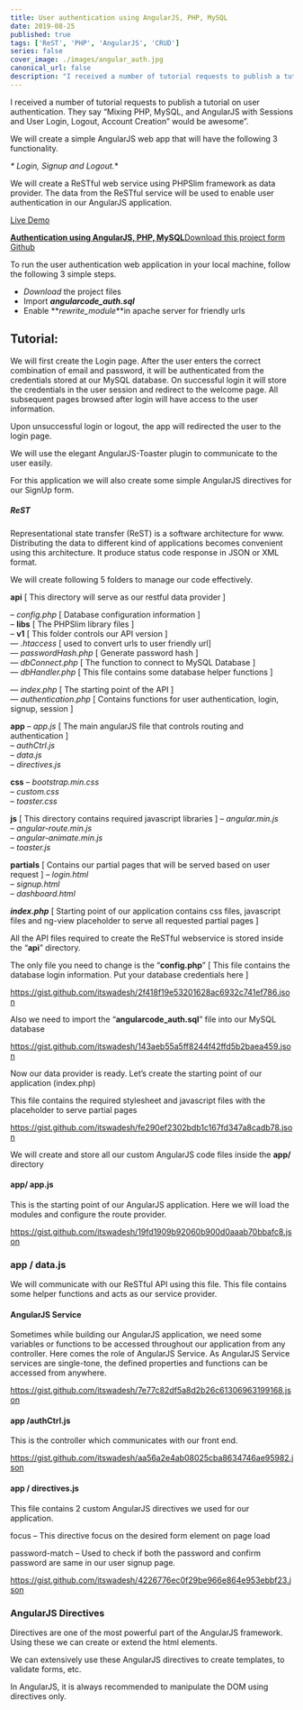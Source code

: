 ```yaml
---
title: User authentication using AngularJS, PHP, MySQL
date: 2019-08-25
published: true
tags: ['ReST', 'PHP', 'AngularJS', 'CRUD']
series: false
cover_image: ./images/angular_auth.jpg
canonical_url: false
description: "I received a number of tutorial requests to publish a tutorial on user authentication. They say “Mixing PHP, MySQL, and AngularJS with Sessions and User Login, Logout, Account Creation would be awesome”"
---
```

I received a number of tutorial requests to publish a tutorial on user authentication. They say “Mixing PHP, MySQL, and AngularJS with Sessions and User Login, Logout, Account Creation” would be awesome”.

We will create a simple AngularJS web app that will have the following 3 functionality.

_\* Login, Signup and Logout._\*

We will create a ReSTful web service using PHPSlim framework as data provider. The data from the ReSTful service will be used to enable user authentication in our AngularJS application.

<a href="http://demos.angularcode.com/angularcode-authentication-app/#/login" class="button" target="_blank">Live Demo</a> 
<div class="github">
    <a href="https://github.com/itswadesh/angularcode-authentication-app" rel="nofollow" target="_blank">
        <b>Authentication using AngularJS, PHP, MySQL</b>Download this project form Github
    </a>
</div>

To run the user authentication web application in your local machine, follow the following 3 simple steps.

*   *Download* the project files
*   Import **_angularcode\_auth.sql_**
*   Enable **_rewrite\_module_**in apache server for friendly urls

Tutorial:
---------

We will first create the Login page. After the user enters the correct combination of email and password, it will be authenticated from the credentials stored at our MySQL database. On successful login it will store the credentials in the user session and redirect to the welcome page. All subsequent pages browsed after login will have access to the user information.

Upon unsuccessful login or logout, the app will redirected the user to the login page.

We will use the elegant AngularJS-Toaster plugin to communicate to the user easily.

For this application we will also create some simple AngularJS directives for our SignUp form.

##### ReST

Representational state transfer (ReST) is a software architecture for www. Distributing the data to different kind of applications becomes convenient using this architecture. It produce status code response in JSON or XML format.

We will create following 5 folders to manage our code effectively.

**api** \[ This directory will serve as our restful data provider \]

– _config.php_ \[ Database configuration information \]  
– **libs** \[ The PHPSlim library files \]  
– **v1** \[ This folder controls our API version \]  
— _.htaccess_ \[ used to convert urls to user friendly url\]  
— _passwordHash.php_ \[ Generate password hash \]  
— _dbConnect.php_ \[ The function to connect to MySQL Database \]  
— _dbHandler.php_ \[ This file contains some database helper functions \]

— _index.php_ \[ The starting point of the API \]  
— _authentication.php_ \[ Contains functions for user authentication, login, signup, session \]

**app** – _app.js_ \[ The main angularJS file that controls routing and authentication \]  
– _authCtrl.js_  
– _data.js_  
– _directives.js_

**css** – _bootstrap.min.css_  
– _custom.css_  
– _toaster.css_

**js** \[ This directory contains required javascript libraries \] – _angular.min.js_  
– _angular-route.min.js_  
– _angular-animate.min.js_  
– _toaster.js_

**partials** \[ Contains our partial pages that will be served based on user request \] – _login.html_  
– _signup.html_  
– _dashboard.html_

**_index.php_** \[ Starting point of our application contains css files, javascript files and ng-view placeholder to serve all requested partial pages \]

All the API files required to create the ReSTful webservice is stored inside the “**api**” directory.

The only file you need to change is the “**config.php**” \[ This file contains the database login information. Put your database credentials here \]

https://gist.github.com/itswadesh/2f418f19e53201628ac6932c741ef786.json

Also we need to import the “**angularcode\_auth.sql**” file into our MySQL database

https://gist.github.com/itswadesh/143aeb55a5ff8244f42ffd5b2baea459.json

Now our data provider is ready. Let’s create the starting point of our application (index.php)

This file contains the required stylesheet and javascript files with the placeholder to serve partial pages

https://gist.github.com/itswadesh/fe290ef2302bdb1c167fd347a8cadb78.json

We will create and store all our custom AngularJS code files inside the **app/** directory

#### **app/ app.js**

This is the starting point of our AngularJS application. Here we will load the modules and configure the route provider.

https://gist.github.com/itswadesh/19fd1909b92060b900d0aaab70bbafc8.json

### **app / data.js**

We will communicate with our ReSTful API using this file. This file contains some helper functions and acts as our service provider.

#### AngularJS Service

Sometimes while building our AngularJS application, we need some variables or functions to be accessed throughout our application from any controller. Here comes the role of AngularJS Service. As AngularJS Service services are single-tone, the defined properties and functions can be accessed from anywhere.

https://gist.github.com/itswadesh/7e77c82df5a8d2b26c61306963199168.json

#### **app /authCtrl.js**

This is the controller which communicates with our front end.

https://gist.github.com/itswadesh/aa56a2e4ab08025cba8634746ae95982.json

#### **app / directives.js**

This file contains 2 custom AngularJS directives we used for our application.

focus – This directive focus on the desired form element on page load

password-match – Used to check if both the password and confirm password are same in our user signup page.

https://gist.github.com/itswadesh/4226776ec0f29be966e864e953ebbf23.json

### AngularJS Directives

Directives are one of the most powerful part of the AngularJS framework. Using these we can create or extend the html elements.

We can extensively use these AngularJS directives to create templates, to validate forms, etc.

In AngularJS, it is always recommended to manipulate the DOM using directives only.